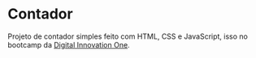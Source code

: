 # Contador
Projeto de contador simples feito com HTML, CSS e JavaScript, isso no bootcamp da [Digital Innovation One](dio.me).

